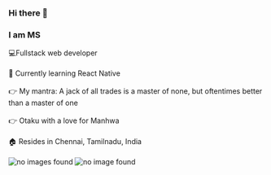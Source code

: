 ### Hi there 👋

<h3>I am MS</h3>

<div>💻Fullstack web developer</div>
<br>
<div>🌱 Currently learning React Native </div>
<br>
<div>👉 My mantra: A jack of all trades is a master of none, but oftentimes better than a master of one</div>
<br>
<div>👉 Otaku with a love for Manhwa</div>
<br>
<div>🏠 Resides in Chennai, Tamilnadu, India</div>
<br>

<img src="https://github-readme-stats.vercel.app/api?username=versatilemage&show_icons=true&locale=en" alt="no images found">

<img src="https://github-profile-trophy.vercel.app/?username=versatilemage&theme=tokyonight&margin-w=15" alt="no image found">

